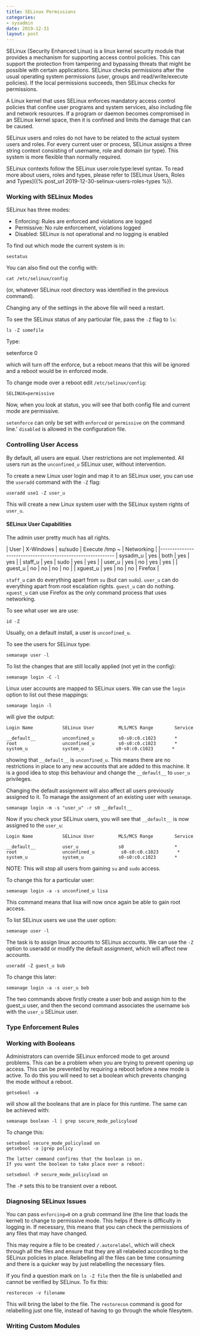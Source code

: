 ```yaml
---
title: SELinux Permissions
categories:
- sysadmin
date: 2019-12-31
layout: post
---
```


SELinux (Security Enhanced Linux) is a linux kernel security module that provides a mechanism for supporting access control policies. This can support the protection from tampering and bypassing threats that might be possible with certain applications. SELinux checks permissions after the usual operating system permissions (user, groups and read/write/execute policies). If the local permissions succeeds, then SELinux checks for permissions.

A Linux kernel that uses SELinux enforces mandatory access control policies that confine user programs and system services, also including file and network resources. If a program or daemon becomes compromised in an SELinux kernel space, then it is confined and limits the damage that can be caused.

SELinux users and roles do not have to be related to the actual system users and roles. For every current user or process, SELinux assigns a three string context consisting of username, role and domain (or type). This system is more flexible than normally required.

SELinux contexts follow the SELinux user:role:type:level syntax. To read more about users, roles and types, please refer to [SELinux Users, Roles and Types]({% post_url 2019-12-30-selinux-users-roles-types %}).

### Working with SELinux Modes
SELinux has three modes:
- Enforcing: Rules are enforced and violations are logged
- Permissive: No rule enforcement, violations logged
- Disabled: SELinux is not operational and no logging is enabled

To find out which mode the current system is in:

    sestatus

You can also find out the config with:

    cat /etc/selinux/config

(or, whatever SELinux root directory was identified in the previous command).

Changing any of the settings in the above file will need a restart.

To see the SELinux status of any particular file, pass the ```-Z``` flag to ```ls```:

    ls -Z somefile 

Type:

setenforce 0

which will turn off the enforce, but a reboot means that this will be ignored and a reboot would be in enforced mode. 

To change mode over a reboot edit ```/etc/selinux/config```:

    SELINUX=permissive

Now, when you look at status, you will see that both config file and current mode are permissive.

```setenforce``` can only be set with ```enforced``` or ```permissive``` on the command line.' ```disabled``` is allowed in the configuration file. 


### Controlling User Access
By default, all users are equal. User restrictions are not implemented. All users run as the ```unconfined_u``` SELinux user, without intervention. 

To create a new Linux user login and map it to an SELinux user, you can use the ```useradd``` command with the ```-Z``` flag:

    useradd use1 -Z user_u

This will create a new Linux system user with the SELinux system rights of ```user_u```.

#### SELinux User Capabilities

The admin user pretty much has all rights. 

| User | X-Windows | su/sudo | Execute /tmp ~ | Networking |
|-----------------------------------------------------------
| sysadm_u | yes | both | yes | yes | 
| staff_u | yes | sudo | yes | yes |
| user_u | yes | no | yes | yes | 
| guest_u | no | no | no | no | 
| xguest_u | yes | no | no | Firefox | 

```staff_u``` can do everything apart from ```su``` (but can ```sudo```). ```user_u``` can do everything apart from root escalation rights. ```guest_u``` can do nothing. ```xguest_u``` can use Firefox as the only command process that uses networking. 

To see what user we are use:

    id -Z

Usually, on a default install, a user is ```unconfined_u```. 

To see the users for SELinux type:

    semanage user -l 

To list the changes that are still locally applied (not yet in the config):

    semanage login -C -l 

Linux user accounts are mapped to SELinux users. We can use the ```login``` option to list out these mappings:

    semanage login -l 

will give the output:

    Login Name           SELinux User         MLS/MCS Range        Service

    __default__          unconfined_u         s0-s0:c0.c1023       *
    root                 unconfined_u         s0-s0:c0.c1023       *
    system_u             system_u            s0-s0:c0.c1023       *

showing that ```__default__``` is ```unconfined_u```. This means there are no restrictions in place to any new accounts that are added to this machine. It is a good idea to stop this behaviour and change the ```__default__``` to ```user_u``` privileges.

Changing the default assignment will also affect all users previously assigned to it. To manage the assignment of an existing user with ```semanage```. 

    semanage login -m -s "user_u" -r s0 __default__

Now if you check your SELinux users, you will see that ```__default__``` is now assigned to the ```user_u```:

    Login Name           SELinux User         MLS/MCS Range        Service

    __default__          user_u               s0                   *
    root                 unconfined_u          s0-s0:c0.c1023       *
    system_u             system_u             s0-s0:c0.c1023       *


NOTE: This will stop all users from gaining ```su``` and ```sudo``` access.

To change this for a particular user: 

    semanage login -a -s unconfined_u lisa

This command means that lisa will now once again be able to gain root access. 

To list SELinux users we use the user option:

    semanage user -l 

The task is to assign linux accounts to SELinux accounts. We can use the ```-Z``` option to useradd or modify the default assignment, which will affect new accounts. 

    useradd -Z guest_u bob

To change this later:

    semanage login -a -s user_u bob

The two commands above firstly create a user bob and assign him to the guest_u user, and then the second command associates the username ```bob``` with the ```user_u``` SELinux user.
    

### Type Enforcement Rules

### Working with Booleans
Administrators can override SELinux enforced mode to get around problems. This can be a problem when you are trying to prevent opening up access. This can be prevented by requiring a reboot before a new mode is active. To do this you will need to set a boolean which prevents changing the mode without a reboot. 

    getsebool -a 

will show all the booleans that are in place for this runtime. The same can be achieved with:

    semanage boolean -l | grep secure_mode_policyload

To change this: 

    setsebool secure_mode_policyload on 
    getsebool -a |grep policy

    The latter command confirms that the boolean is on. 
    If you want the boolean to take place over a reboot:

    setsebool -P secure_mode_policyload on

The ```-P``` sets this to be transient over a reboot. 


### Diagnosing SELinux Issues

You can pass ```enforcing=0``` on a grub command line (the line that loads the kernel) to change to permissive mode. This helps if there is difficulty in logging in. If necessary, this means that you can check the permissions of any files that may have changed. 

This may require a file to be created ```/.autorelabel```, which will check through all the files and ensure that they are all relabeled according to the SELinux policies in place. Relabelling all the files can be time consuming and there is a quicker way by just relabelling the necessary files. 

If you find a question mark on ```ls -Z file``` then the file is unlabelled and cannot be verified by SELinux. To fix this:

    restorecon -v filename 

This will bring the label to the file. The ```restorecon``` command is good for relabelling just one file, instead of having to go through the whole filesytem. 



### Writing Custom Modules


